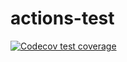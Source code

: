 # actions-test

<!-- badges: start -->
[![Codecov test coverage](https://codecov.io/gh/mstaniak/actions-test/branch/main/graph/badge.svg)](https://app.codecov.io/gh/mstaniak/actions-test?branch=main)
<!-- badges: end -->
